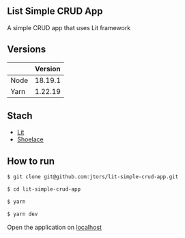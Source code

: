 ## List Simple CRUD App

A simple CRUD app that uses Lit framework

## Versions

|        | Version   |
| ------ | --------- |
| Node   | 18.19.1   |
| Yarn   | 1.22.19   |

## Stach

- [Lit](https://lit.dev/)
- [Shoelace](https://shoelace.style/)

## How to run

```bash
$ git clone git@github.com:jtors/lit-simple-crud-app.git

$ cd lit-simple-crud-app

$ yarn

$ yarn dev

```

Open the application on [localhost](http://localhost:5173/)
